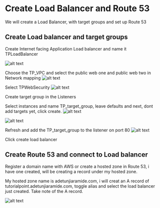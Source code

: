# Create Load Balancer and Route 53

We will create a Load Balancer, with target groups and set up Route 53

## Create Load balancer and target groups

Create Internet facing Application Load balancer and name it TPLoadBalancer

![alt text](https://adetunjiaramide.s3.amazonaws.com/images/aws/three-tier-wordpress/create_loadbalancer.png)


Choose the TP_VPC and select the public web one and public web two in Network mapping
![alt text](https://adetunjiaramide.s3.amazonaws.com/images/aws/three-tier-wordpress/loadbalancer_vpc.png)

Select TPWebSecurity
![alt text](https://adetunjiaramide.s3.amazonaws.com/images/aws/three-tier-wordpress/loadbalancer_sg.png)

Create target group in the Listeners 

Select instances and name TP_target_group, leave defaults and next, dont add targets yet, click create.
![alt text](https://adetunjiaramide.s3.amazonaws.com/images/aws/three-tier-wordpress/targetgroup_instance.png)

![alt text](https://adetunjiaramide.s3.amazonaws.com/images/aws/three-tier-wordpress/targetgroup_name.png)

Refresh and add the TP_target_group to the listener on port 80
![alt text](https://adetunjiaramide.s3.amazonaws.com/images/aws/three-tier-wordpress/loadbalancer_targetgroup.png)

Click create load balancer

## Create Route 53 and connect to Load balancer

Register a domain name with AWS or create a hosted zone in Route 53, i have one created, will be creating a record under my hosted zone. 

My hosted zone name is adetunjiaramide.com, i will creat an A record of tutorialpoint.adetunjiaramide.com, toggle alias and select the load balancer just created. Take note of the A record.

![alt text](https://adetunjiaramide.s3.amazonaws.com/images/aws/three-tier-wordpress/create_arecordRoute.png)












